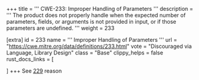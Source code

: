 +++
title = '''
CWE-233: Improper Handling of Parameters
'''
description	= '''
The product does not properly handle when the expected number of parameters, fields, or arguments is not provided in input, or if those parameters are undefined.
'''
weight = 233

[extra]
id = 233
name = '''
Improper Handling of Parameters
'''
url = "https://cwe.mitre.org/data/definitions/233.html"
vote = "Discouraged via Language, Library Design"
class = "Base"
clippy_helps = false
rust_docs_links = [

]
+++
See [229](/cwes/cwe-229) reason
